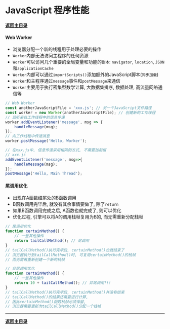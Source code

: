 # JavaScript 程序性能

**[返回主目录](../readme.md)**

#### Web Worker
+ 浏览器分配一个新的线程用于处理必要的操作
+ `Worker`内部无法访问主程序的任何资源
+ `Worker`可以访问几个重要的全局变量和功能的`副本`: `navigator`, `location`, `JSON`和`applicationCache`
+ `Worker`内部可以通过`importScripts()`添加额外的JavaScript脚本(`同步加载`)
+ `Worker`和主程序通过`message`事件和`postMessage`来通信
+ `Worker`主要用于执行密集型数学计算, 大数据集排序, 数据处理, 高流量网络通信等
```JavaScript
// Web Worker
const anotherJavaScriptFile = 'xxx.js'; // 另一个JavaScript文件路径
const worker = new Worker(anotherJavaScriptFile); // 创建新的工作线程
// 监听来自工作线程中的信息传递
worker.addEventListener('message', msg => {
    handleMessage(msg);
});
// 向工作线程中传递消息
worker.postMessage('Hello, Worker');

// 在xxx.js中, 信息传递采用相同的方式, 不需要加前缀
// xxx.js
addEventListener('message', msg=>{
    handleMessage(msg);
});
postMessage('Hello, Main Thread');
```

#### 尾调用优化
+ 出现在A函数结尾处的B函数调用
+ B函数调用完毕后, 就没有其余事情要做了, 除了`return`
+ 如果B函数调用完成之后, A函数也就完成了, 则可以优化
+ 优化过程, 引擎可以将A的调用栈帧复用为B的, 而无需重新分配栈帧
```JavaScript
// 尾调用优化
function certainMethod() {
    // 一些其他操作
    return tailCallMethod(); // 尾调用
}
// tailCallMethod()执行完毕后, certainMethod()也就结束了
// 浏览器执行到tailCallMethod()时, 可复用certainMethod()的栈帧
// 而无需再重新创建一个新的栈帧

// 非尾调用优化
function certainMethod() {
    // 一些其他操作
    return 10 + tailCallMethod(); // 非尾调用!!!
}
// tailCallMethod()执行完毕后, certainMethod()并没有结束
// tailCallMethod()的结果还需要进行计算, 
// 因此certainMethod()函数栈帧必须保留,
// 浏览器需要重新为tailCallMethod()分配一个栈帧
```

****
**[返回主目录](../readme.md)**
